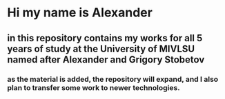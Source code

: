 # Hi my name is Alexander
## in this repository contains my works for all 5 years of study at the University of MIVLSU named after Alexander and Grigory Stobetov
### as the material is added, the repository will expand, and I also plan to transfer some work to newer technologies.
